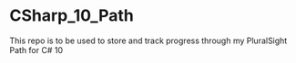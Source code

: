 # CSharp_10_Path
This repo is to be used to store and track progress through my PluralSight Path for C# 10

